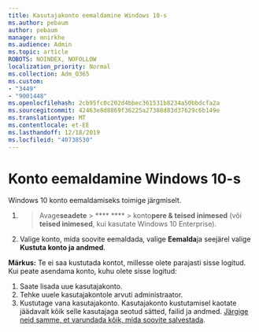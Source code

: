 ```yaml
---
title: Kasutajakonto eemaldamine Windows 10-s
ms.author: pebaum
author: pebaum
manager: mnirkhe
ms.audience: Admin
ms.topic: article
ROBOTS: NOINDEX, NOFOLLOW
localization_priority: Normal
ms.collection: Adm_O365
ms.custom:
- "3449"
- "9001448"
ms.openlocfilehash: 2cb95fc0c202d4bbec361531b8234a50bbdcfa2a
ms.sourcegitcommit: 42463e8d8869f36225a27388d83d37629c6b149e
ms.translationtype: MT
ms.contentlocale: et-EE
ms.lasthandoff: 12/18/2019
ms.locfileid: "40738530"
---
```

# <a name="remove-an-account-in-windows-10"></a>Konto eemaldamine Windows 10-s

Windows 10 konto eemaldamiseks toimige järgmiselt.

1.  > Avage**seadete** > **** **** > konto**pere & teised inimesed** (või **teised inimesed**, kui kasutate Windows 10 Enterprise).
2. Valige konto, mida soovite eemaldada, valige **Eemalda**ja seejärel valige **Kustuta konto ja andmed**.
 
**Märkus:** Te ei saa kustutada kontot, millesse olete parajasti sisse logitud.  Kui peate asendama konto, kuhu olete sisse logitud:

1. Saate lisada uue kasutajakonto.
2. Tehke uuele kasutajakontole arvuti administraator.
3. Kustutage vana kasutajakonto. Kasutajakonto kustutamisel kaotate jäädavalt kõik selle kasutajaga seotud sätted, failid ja andmed. [Järgige neid samme, et varundada kõik, mida soovite salvestada](https://support.microsoft.com/help/4027408/windows-10-backup-and-restore).